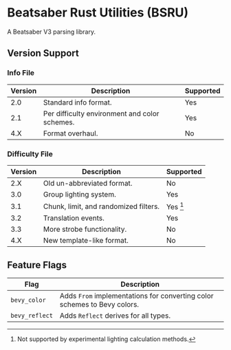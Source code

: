 # Beatsaber Rust Utilities (BSRU)

A Beatsaber V3 parsing library.

## Version Support

### Info File

| Version | Description                                   | Supported |
|---------|-----------------------------------------------|-----------|
| 2.0     | Standard info format.                         | Yes       |
| 2.1     | Per difficulty environment and color schemes. | Yes       |
| 4.X     | Format overhaul.                              | No        |

### Difficulty File

| Version | Description                           | Supported |
|---------|---------------------------------------|-----------|
| 2.X     | Old un-abbreviated format.            | No        |
| 3.0     | Group lighting system.                | Yes       |
| 3.1     | Chunk, limit, and randomized filters. | Yes [^1]  |
| 3.2     | Translation events.                   | Yes       |
| 3.3     | More strobe functionality.            | No        |
| 4.X     | New template-like format.             | No        |

[^1]: Not supported by experimental lighting calculation methods.

## Feature Flags

| Flag           | Description                                                              |
|----------------|--------------------------------------------------------------------------|
| `bevy_color`   | Adds `From` implementations for converting color schemes to Bevy colors. |
| `bevy_reflect` | Adds `Reflect` derives for all types.                                    |